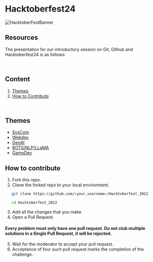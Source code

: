 # Hacktoberfest24
![HacktoberFestBanner](assets/hacktober_banner.png)

## Resources
The presentation for our introductory session on Git, Github and Hacktoberfest24 is as follows:

<br>

## Content
1. [Themes](#themes)
2. [How to Contribute](#how-to-contribute)
<br>

## Themes
- [SysCom](SysCom)
- [Webdev](Webdev)
- [GenAI](GenAI)
- [BOTS/NLP/LLaMA](BOTS-NLP-LLaMA)
- [GameDev](GameDev)

## How to contribute

1. Fork this repo.
2. Clone the forked repo to your local environment.
```bash
   git clone https://github.com/<your_username>/Hacktoberfest_2022
   ```
```bash
   cd Hacktoberfest_2022
   ```
3. Add all the changes that you make
4. Open a Pull Request.
#### Every problem must only have one pull request. Do not club multiple solutions in a Single Pull Request, it will be rejected.

   
5. Wait for the moderator to accept your pull request.
6. Acceptance of four such pull request marks the completion of the challenge.





